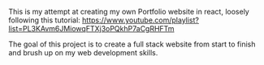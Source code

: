 This is my attempt at creating my own Portfolio website in react, loosely following this tutorial: https://www.youtube.com/playlist?list=PL3KAvm6JMiowqFTXj3oPQkhP7aCgRHFTm

The goal of this project is to create a full stack website from start to finish and brush up on my web development skills.
